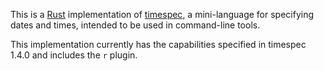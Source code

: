 This is a [Rust](https://www.rust-lang.org/) implementation of [timespec](https://github.com/fenhl/timespec), a mini-language for specifying dates and times, intended to be used in command-line tools.

This implementation currently has the capabilities specified in timespec 1.4.0 and includes the `r` plugin.

